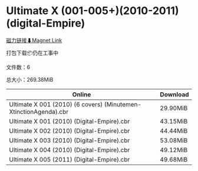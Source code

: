 # Ultimate X (001-005+)(2010-2011)(digital-Empire)

[磁力链接⬇Magnet Link](magnet:?xt=urn:btih:01354b852ae649468de1e3c8abcbedfd4f23039f&dn=Ultimate%20X%20%28001-005%2B%29%282010-2011%29%28digital-Empire%29)

打包下载📦仍在工事中

文件数：6

总大小：269.38MiB

Online | Download
--- | ---
Ultimate X 001 (2010) (6 covers) (Minutemen-XtinctionAgenda).cbr | 29.90MiB
Ultimate X 001 (2010) (Digital-Empire).cbr | 43.15MiB
Ultimate X 002 (2010) (Digital-Empire).cbr | 44.44MiB
Ultimate X 003 (2010) (Digital-Empire).cbr | 53.08MiB
Ultimate X 004 (2010) (Digital-Empire).cbr | 49.12MiB
Ultimate X 005 (2011) (Digital-Empire).cbr | 49.68MiB